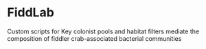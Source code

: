 # FiddLab
Custom scripts for Key colonist pools and habitat filters mediate the composition of fiddler crab-associated bacterial communities
